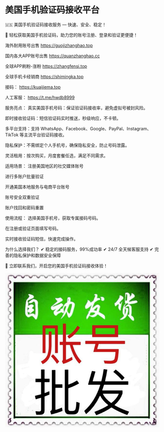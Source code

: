 # 美国手机验证码接收平台

🇺🇸 美国手机验证码接收服务 — 快速、安全、稳定！

🚀 轻松获取美国手机验证码，助力您的账号注册、登录和验证更便捷！

海外耐用账号出售
https://guojizhanghao.top 

国内各大APP账号出售
https://quanzhanghao.cc     

全球APP刷粉-涨粉 
https://zhangfensi.top 

全球手机卡经销商
https://shimingka.top 

接码：
https://kuaijiema.top

人工客服：
https://t.me/hwdb8999

服务亮点：
真实美国手机号码：保证验证码接收率，避免虚拟号被封风险。

即时接收验证码：短信验证码实时推送，秒级响应，不卡顿。

多平台支持：支持 WhatsApp、Facebook、Google、PayPal、Instagram、TikTok 等主流平台验证码接收。

隐私保护：不需绑定个人手机号，确保隐私安全，防止号码泄露。

灵活租用：按次购买，月度套餐任选，满足不同需求。

适用场景：
注册美国地区的社交媒体账号

进行多账户批量验证

开通美国本地服务与电商平台账号

账号安全双重验证

账户找回和密码重置

使用流程：
选择美国手机号，获取专属接码号码。

在注册或验证页面填写号码。

实时接收验证码短信，快速完成操作。

为什么选择我们？
✔ 稳定的接码服务，99%成功率
✔ 24/7 全天候客服支持
✔ 完善的隐私保护和数据安全保障

📩 立即联系我们，开启您的美国手机验证码接收体验！

<img src="pic/bbb.png" alt="美国手机验证码接收平台" border="0">